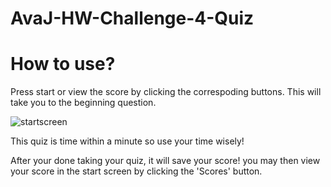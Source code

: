 # AvaJ-HW-Challenge-4-Quiz

# How to use?
Press start or view the score by clicking the correspoding buttons. This will take you to the beginning question.

![startscreen](https://github.com/afj511/AvaJ-HW-Challenge-4-Quiz/assets/143137596/72091820-e503-42be-ab60-e983baff2f0d)

This quiz is time within a minute so use your time wisely!

After your done taking your quiz, it will save your score! you may then view your score in the start screen by clicking the 'Scores' button.

